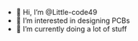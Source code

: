- 👋 Hi, I’m @Little-code49
- 👀 I’m interested in designing PCBs
- 🌱 I’m currently doing a lot of stuff

<!---
Little-code49/Little-code49 is a ✨ special ✨ repository because its `README.md` (this file) appears on your GitHub profile.
You can click the Preview link to take a look at your changes.
--->
